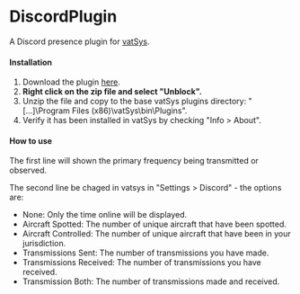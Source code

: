 # DiscordPlugin

A Discord presence plugin for [vatSys](https://virtualairtrafficsystem.com/).

#### Installation

1. Download the plugin [here](https://github.com/badvectors/DiscordPlugin/releases/download/release/DiscordPlugin.zip).
2. **Right click on the zip file and select "Unblock".**
3. Unzip the file and copy to the base vatSys plugins directory: "[...]\Program Files (x86)\vatSys\bin\Plugins".
4. Verify it has been installed in vatSys by checking "Info > About".

#### How to use

The first line will shown the primary frequency being transmitted or observed.

The second line  be chaged in vatsys in "Settings > Discord" - the options are:
- None: Only the time online will be displayed.
- Aircraft Spotted: The number of unique aircraft that have been spotted. 
- Aircraft Controlled: The number of unique aircraft that have been in your jurisdiction.
- Transmissions Sent: The number of transmissions you have made.
- Transmissions Received: The number of transmissions you have received.
- Transmission Both: The number of transmissions made and received. 
